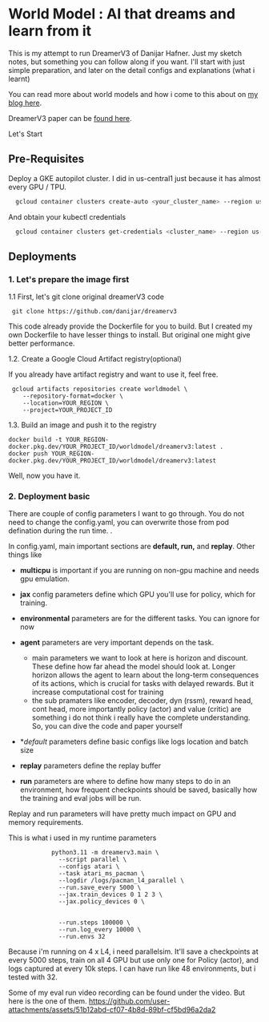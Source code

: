 
# World Model : AI that dreams and learn from it

This is my attempt to run DreamerV3 of Danijar Hafner. Just my sketch notes, but something you can follow along if you want. I'll start with just simple preparation, and later on the detail configs and explanations (what i learnt)

You can read more about world models and how i come to this about on [my blog here](http://www.google.com). 

DreamerV3 paper can be [found here](https://arxiv.org/abs/2301.04104). 

Let's Start


## Pre-Requisites

Deploy a GKE autopilot cluster. I did in us-central1 just because it has almost every GPU / TPU. 

```bash
  gcloud container clusters create-auto <your_cluster_name> --region us-central1
```
And obtain your kubectl credentials

```bash
  gcloud container clusters get-credentials <cluster_name> --region us-central1 --project <project_id>
```

## Deployments

### 1. Let's prepare the image first 

1.1 First, let's git clone original dreamerV3 code 

```
 git clone https://github.com/danijar/dreamerv3
```

This code already provide the Dockerfile for you to build. But I created my own Dockerfile to have lesser things to install. But original one might give better performance. 

1.2. Create a Google Cloud Artifact registry(optional)

If you already have artifact registry and want to use it, feel free. 

```
 gcloud artifacts repositories create worldmodel \
    --repository-format=docker \
    --location=YOUR_REGION \
    --project=YOUR_PROJECT_ID
```
1.3. Build an image and push it to the registry
```
docker build -t YOUR_REGION-docker.pkg.dev/YOUR_PROJECT_ID/worldmodel/dreamerv3:latest .
docker push YOUR_REGION-docker.pkg.dev/YOUR_PROJECT_ID/worldmodel/dreamerv3:latest
```
Well, now you have it. 

### 2. Deployment basic 
There are couple of config parameters I want to go through. You do not need to change the config.yaml, you can overwrite those from pod defination during the run time. . 

In config.yaml, main important sections are **default, run,** and **replay**. Other things like 
- **multicpu** is important if you are running on non-gpu machine and needs gpu emulation. 
- **jax** config parameters define which GPU you'll use for policy, which for training. 
- **environmental** parameters are for the different tasks. You can ignore for now
- **agent** parameters are very important depends on the task. 
  - main parameters we want to look at here is horizon and discount. These define how far ahead the model should look at. Longer horizon allows the agent to learn about the long-term consequences of its actions, which is crucial for tasks with delayed rewards. But it increase computational cost for training
  - the sub pramaters like encoder, decoder, dyn (rssm), reward head, cont head, more importantly policy (actor) and value (critic) are something i do not think i really have the complete understanding. So, you can dive the code and paper yourself 

- **default* parameters define basic configs like logs location and batch size
- **replay** parameters define the replay buffer
- **run** parameters are where to define how many steps to do in an environment, how frequent checkpoints should be saved, basically how the training and eval jobs will be run. 

Replay and run parameters will have pretty much impact on GPU and memory requirements. 

This is what i used in my runtime parameters
```
            python3.11 -m dreamerv3.main \
              --script parallel \
              --configs atari \
              --task atari_ms_pacman \
              --logdir /logs/pacman_l4_parallel \
              --run.save_every 5000 \
              --jax.train_devices 0 1 2 3 \
              --jax.policy_devices 0 \


              --run.steps 100000 \
              --run.log_every 10000 \
              --run.envs 32
```
Because i'm running on 4 x L4, i need parallelsim. It'll save a checkpoints at every 5000 steps, train on all 4 GPU but use only one for Policy (actor), and logs captured at every 10k steps. I can have run like 48 environments, but i tested with 32. 

Some of my eval run video recording can be found under the video. But here is the one of them. 
https://github.com/user-attachments/assets/51b12abd-cf07-4b8d-89bf-cf5bd96a2da2



